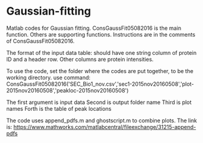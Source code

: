 # Gaussian-fitting
Matlab codes for Gaussian fitting. ConsGaussFit05082016 is the main function. Others are supporting functions.
Instructions are in the comments of ConsGaussFit05082016.

The format of the input data table: should have one string column of protein ID and a header row. Other columns are protein intensities.

To use the code, set the folder where the codes are put together, to be the working directory.
use command:
ConsGaussFit05082016('SEC_Bio1_nov.csv','sec1-2015nov20160508','plot-2015nov20160508','peakloc-2015nov20160508')

The first argument is input data
Second is output folder name
Third is plot names
Forth is the table of peak locations

The code uses append_pdfs.m and ghostscript.m to combine plots.
The link is:
https://www.mathworks.com/matlabcentral/fileexchange/31215-append-pdfs
